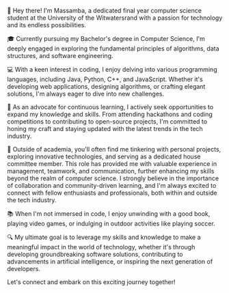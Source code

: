 👋 Hey there! I'm Massamba, a dedicated final year computer science student at the University of the Witwatersrand with a passion for technology and its endless possibilities.

🎓 Currently pursuing my Bachelor's degree in Computer Science, I'm deeply engaged in exploring the fundamental principles of algorithms, data structures, and software engineering.

💻 With a keen interest in coding, I enjoy delving into various programming languages, including Java, Python, C++, and JavaScript. Whether it's developing web applications, designing algorithms, or crafting elegant solutions, I'm always eager to dive into new challenges.

🚀 As an advocate for continuous learning, I actively seek opportunities to expand my knowledge and skills. From attending hackathons and coding competitions to contributing to open-source projects, I'm committed to honing my craft and staying updated with the latest trends in the tech industry.

🌟 Outside of academia, you'll often find me tinkering with personal projects, exploring innovative technologies, and serving as a dedicated house committee member. This role has provided me with valuable experience in management, teamwork, and communication, further enhancing my skills beyond the realm of computer science. I strongly believe in the importance of collaboration and community-driven learning, and I'm always excited to connect with fellow enthusiasts and professionals, both within and outside the tech industry.

📚 When I'm not immersed in code, I enjoy unwinding with a good book, playing video games, or indulging in outdoor activities like playing soccer.

🔍 My ultimate goal is to leverage my skills and knowledge to make a meaningful impact in the world of technology, whether it's through developing groundbreaking software solutions, contributing to advancements in artificial intelligence, or inspiring the next generation of developers.

Let's connect and embark on this exciting journey together!
